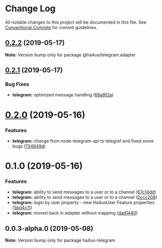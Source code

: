 # Change Log

All notable changes to this project will be documented in this file.
See [Conventional Commits](https://conventionalcommits.org) for commit guidelines.

## [0.2.2](https://github.com/ha4us/ha4us/compare/@ha4us/telegram.adapter@0.2.1...@ha4us/telegram.adapter@0.2.2) (2019-05-17)

**Note:** Version bump only for package @ha4us/telegram.adapter





## [0.2.1](https://github.com/ha4us/ha4us/compare/@ha4us/telegram.adapter@0.2.0...@ha4us/telegram.adapter@0.2.1) (2019-05-17)


### Bug Fixes

* **telegram:** optimized message handling ([69a8f2a](https://github.com/ha4us/ha4us/commit/69a8f2a))





# [0.2.0](https://github.com/ha4us/ha4us/compare/@ha4us/telegram.adapter@0.1.0...@ha4us/telegram.adapter@0.2.0) (2019-05-16)


### Features

* **telegram:** change from node-telegram-api to telegraf and fixed some bugs ([734849d](https://github.com/ha4us/ha4us/commit/734849d))





# 0.1.0 (2019-05-16)


### Features

* **telegram:** ability to send messages to a user or to a channel ([67c14dd](https://github.com/ha4us/ha4us/commit/67c14dd))
* **telegram:** ability to send messages to a user or to a channel ([0ccc206](https://github.com/ha4us/ha4us/commit/0ccc206))
* **telegram:** login by user property - new Ha4usUser Feature properties ([5bd4c11](https://github.com/ha4us/ha4us/commit/5bd4c11))
* **telegram:** moved back in adapter without mapping ([dad1440](https://github.com/ha4us/ha4us/commit/dad1440))





## 0.0.3-alpha.0 (2019-05-08)

**Note:** Version bump only for package ha4us-telegram
